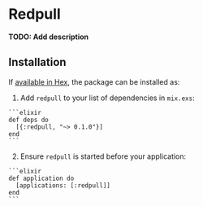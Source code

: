 # Redpull

**TODO: Add description**

## Installation

If [available in Hex](https://hex.pm/docs/publish), the package can be installed as:

  1. Add `redpull` to your list of dependencies in `mix.exs`:

    ```elixir
    def deps do
      [{:redpull, "~> 0.1.0"}]
    end
    ```

  2. Ensure `redpull` is started before your application:

    ```elixir
    def application do
      [applications: [:redpull]]
    end
    ```

